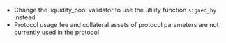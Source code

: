 - Change the liquidity_pool validator to use the utility function `signed_by` instead
- Protocol usage fee and collateral assets of protocol parameters are not currently used in the protocol